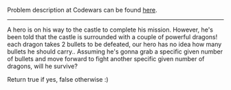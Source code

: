 Problem description at Codewars can be found
[here](https://www.codewars.com/kata/59ca8246d751df55cc00014c/train/python).

-------------

A hero is on his way to the castle to complete his mission. However, he's been told that the castle
is surrounded with a couple of powerful dragons! each dragon takes 2 bullets to be defeated, our
hero has no idea how many bullets he should carry.. Assuming he's gonna grab a specific given number
of bullets and move forward to fight another specific given number of dragons, will he survive?

Return true if yes, false otherwise :)
